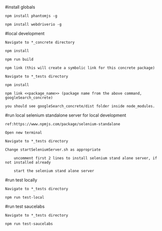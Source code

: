
#install globals

    npm install phantomjs -g
    
    npm install webdriverio -g
    
#local development

    Navigate to *_concrete directory 
    
    npm install
    
    npm run build
    
    npm link (this will create a symbolic link for this concrete package)
    
    Navigate to *_tests directory
    
    npm install 
    
    npm link <<package_name>> (package name from the above command, googleSearch_concrete)
    
    you should see googleSearch_concrete/dist folder inside node_modules.
    
#run local selenium standalone server for local development 

    ref:https://www.npmjs.com/package/selenium-standalone
    
    Open new terminal
    
    Navigate to *_tests directory
    
    Change startSeleniumServer.sh as appropriate
    
        uncomment first 2 lines to install selenium stand alone server, if not installed already
	
        start the selenium stand alone server     
	
#run test locally

    Navigate to *_tests directory 
    
	npm run test-local 
	
#run test saucelabs

    Navigate to *_tests directory  
    
    npm run test-saucelabs   
